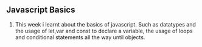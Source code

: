 ## Javascript Basics
1. This week i learnt about the basics of javascript. Such as datatypes and the usage of let,var and const to declare a variable, the usage of loops and conditional statements all the way until objects.